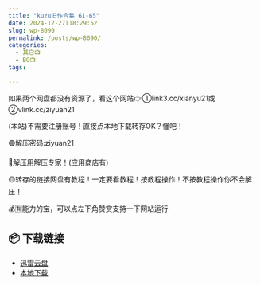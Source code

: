 ```yaml
---
title: "kuzu旧作合集 61-65"
date: 2024-12-27T18:29:52
slug: wp-8090
permalink: /posts/wp-8090/
categories:
  - 其它📺
  - BG📺
tags:

---
```


如果两个网盘都没有资源了，看这个网站👉①link3.cc/xianyu21或②vlink.cc/ziyuan21

(本站)不需要注册账号！直接点本地下载转存OK？懂吧！

🟢解压密码:ziyuan21

🔵解压用解压专家！(应用商店有)

🟡转存的链接网盘有教程！一定要看教程！按教程操作！不按教程操作你不会解压！

💰🈶能力的宝，可以点左下角赞赏支持一下网站运行

## 📦 下载链接
- [迅雷云盘](https://blziyuan21.com/pay-download/8090?key=406cfb6995&down_id=0)
- [本地下载](https://blziyuan21.com/pay-download/8090?key=406cfb6995&down_id=1)

